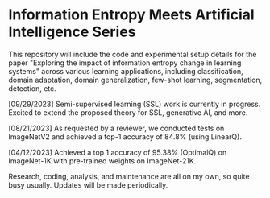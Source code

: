 # Information Entropy Meets Artificial Intelligence Series
This repository will include the code and experimental setup details for the paper "Exploring the impact of information entropy change in learning systems" across various learning applications, including classification, domain adaptation, domain generalization, few-shot learning, segmentation, detection, etc.

[09/29/2023] Semi-supervised learning (SSL) work is currently in progress. Excited to extend the proposed theory for SSL, generative AI, and more.

[08/21/2023] As requested by a reviewer, we conducted tests on ImageNetV2 and achieved a top-1 accuracy of 84.8% (using LinearQ). 

[04/12/2023] Achieved a top 1 accuracy of 95.38% (OptimalQ) on ImageNet-1K with pre-trained weights on ImageNet-21K.

Research, coding, analysis, and maintenance are all on my own, so quite busy usually. Updates will be made periodically.

